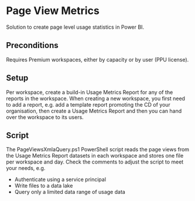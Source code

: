 # Page View Metrics
Solution to create page level usage statistics in Power BI.
## Preconditions
Requires Premium workspaces, either by capacity or by user (PPU license).
## Setup
Per workspace, create a build-in Usage Metrics Report for any of the reports in the workspace.
When creating a new workspace, you first need to add a report, e.g. add a template report promoting the CD of your organisation, then create a Usage Metrics Report and then you can hand over the workspace to its users.
## Script
The PageViewsXmlaQuery.ps1 PowerShell script reads the page views from the Usage Metrics Report datasets in each workspace and stores one file per workspace and day.
Check the comments to adjust the script to meet your needs, e.g.
- Authenticate using a service principal
- Write files to a data lake
- Query only a limited data range of usage data
